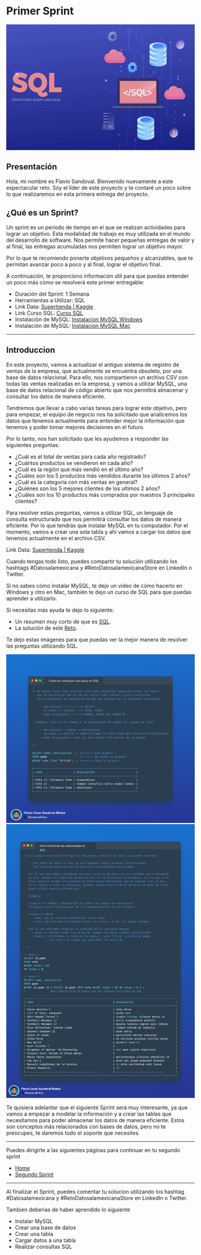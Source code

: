 # Primer Sprint

![SQL](../Img/SQL%20baner.jpg)

## Presentación

Hola, mi nombre es Flavio Sandoval. Bienvenido nuevamente a este espectacular reto. Soy el líder de este proyecto y te contaré un poco sobre lo que realizaremos en esta primera entrega del proyecto.

## ¿Qué es un Sprint?

Un sprint es un periodo de tiempo en el que se realizan actividades para lograr un objetivo. Esta modalidad de trabajo es muy utilizada en el mundo del desarrollo de software. Nos permite hacer pequeñas entregas de valor y al final, las entregas acumuladas nos permiten lograr un objetivo mayor.

Por lo que te recomiendo ponerte objetivos pequeños y alcanzables, que te permitan avanzar poco a poco y al final, lograr el objetivo final.

A continuación, te proporciono información útil para que puedas entender un poco más cómo se resolverá este primer entregable:

- Duración del Sprint: 1 Semana
- Herramientas a Utilizar: SQL
- Link Data: [Supertienda | Kaggle](https://www.kaggle.com/datasets/flaviocesarsandoval/supertienda)
- Link Curso SQL: [Curso SQL](https://www.sololearn.com/learning/1060)
- Instalación de MySQL: [Instalacion MySQL Windows](https://www.youtube.com/watch?v=Cz3ROw_93yY)
- Instalación de MySQL: [Instalacion MySQL Mac](https://www.youtube.com/watch?v=BHEe1j4Jevs&t=434s)

---
## Introduccion

En este proyecto, vamos a actualizar el antiguo sistema de registro de ventas de la empresa, que actualmente se encuentra obsoleto, por una base de datos relacional. Para ello, nos compartieron un archivo CSV con todas las ventas realizadas en la empresa, y vamos a utilizar MySQL, una base de datos relacional de código abierto que nos permitirá almacenar y consultar los datos de manera eficiente.

Tendremos que llevar a cabo varias tareas para lograr este objetivo, pero para empezar, el equipo de negocio nos ha solicitado que analicemos los datos que tenemos actualmente para entender mejor la información que tenemos y poder tomar mejores decisiones en el futuro.

Por lo tanto, nos han solicitado que les ayudemos a responder las siguientes preguntas:

- ¿Cuál es el total de ventas para cada año registrado?
- ¿Cuántos productos se vendieron en cada año?
- ¿Cuál es la región que más vendió en el último año?
- ¿Cuáles son los 5 productos más vendidos durante los últimos 2 años?
- ¿Cuál es la categoría con más ventas en general?
- ¿Quiénes son los 5 mejores clientes de los ultimos 2 años?
- ¿Cuáles son los 10 productos más comprados por nuestros 3 principales clientes?

Para resolver estas preguntas, vamos a utilizar SQL, un lenguaje de consulta estructurado que nos permitirá consultar los datos de manera eficiente. Por lo que tendrás que instalar MySQL en tu computador. Por el momento, vamos a crear una sola tabla y ahí vamos a cargar los datos que tenemos actualmente en el archivo CSV.

Link Data: [Supertienda | Kaggle](https://www.kaggle.com/datasets/flaviocesarsandoval/supertienda)

Cuando tengas todo listo, puedes compartir tu solución utilizando los hashtags #Datosalamexicana y #RetoDatosalamexicanaStore en LinkedIn o Twitter.

Si no sabes cómo instalar MySQL, te dejo un video de cómo hacerlo en Windows y otro en Mac, también te dejo un curso de SQL para que puedas aprender a utilizarlo.

Si necesitas más ayuda te dejo lo siguiente:

- Un resumen muy corto de que es [SQL](/Tutoriales/IntroSQL.md).
- La solución de este [Reto](/Primer-Sprint/Primer-Sprint-Solucion.md).

Te dejo estas imágenes para que puedas ver la mejor manera de resolver las preguntas utilizando SQL.

![SQL1](/Img/SQL1.png)
![SQL2](/Img/SQL2.png)

Te quisiera adelantar que el siguiente Sprint será muy interesante, ya que vamos a empezar a modelar la información y a crear las tablas que necesitamos para poder almacenar los datos de manera eficiente. Estos son conceptos más relacionados con bases de datos, pero no te preocupes, te daremos todo el soporte que necesites.

---

Puedes dirigirte a las siguientes páginas para continuar en tu segundo sprint

- [Home](README.md)
- [Segundo Sprint](/Segundo-Sprint/Segundo-Sprint.md)

---

Al finalizar el Sprint, puedes comentar tu solucion utilizando los hashtag #Datosalamexicana y #RetoDatosalamexicanaStore en LinkedIn o Twitter.

Tambien deberias de haber aprendido lo siguiente

- Instalar MySQL
- Crear una base de datos
- Crear una tabla
- Cargar datos a una tabla
- Realizar consultas SQL